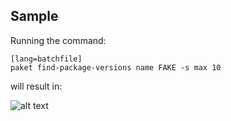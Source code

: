 ## Sample

Running the command:

    [lang=batchfile]
    paket find-package-versions name FAKE -s max 10

will result in:

![alt text](img/paket-find-package-versions.png "paket find-package-versions command")
